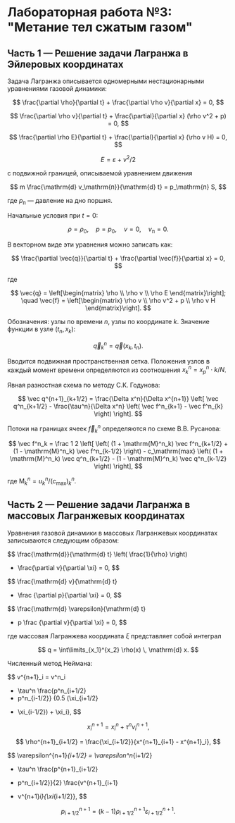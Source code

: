 # Лабораторная работа №3: "Метание тел сжатым газом"


## Часть 1 — Решение задачи Лагранжа в Эйлеровых координатах

Задача Лагранжа описывается одномерными нестационарными уравнениями газовой динамики:

$$
\frac{\partial \rho}{\partial t} + \frac{\partial \rho v}{\partial x} = 0,
$$

$$
\frac{\partial \rho v}{\partial t} + \frac{\partial}{\partial x} (\rho v^2 + p) = 0,
$$

$$
\frac{\partial \rho E}{\partial t} + \frac{\partial}{\partial x} (\rho v H) = 0,
$$

$$
E = \varepsilon + v^2/2
$$

с подвижной границей, описываемой уравнением движения 

$$
m \frac{\mathrm{d} v_\mathrm{п}}{\mathrm{d} t} = p_\mathrm{п} S,
$$

где $p_\mathrm{п}$ — давление на дно поршня.

Начальные условия при $t = 0$:

$$\rho = \rho_0, \quad   p= p_0, \quad v = 0, \quad v_\mathrm{п} = 0.$$

В векторном виде эти уравнения можно записать как:

$$
\frac{\partial \vec{q}}{\partial t} + \frac{\partial \vec{f}}{\partial x} = 0,
$$

где

$$
\vec{q} = \left[\begin{matrix}
    \rho \\ \rho v \\ \rho E
\end{matrix}\right];
\quad
\vec{f} = \left[\begin{matrix}
    \rho v  \\ \rho v^2 + p \\ \rho v H
\end{matrix}\right].
$$

Обозначения:
узлы по времени $n$, узлы по координате $k$.
Значение функции в узле $(t_n, x_k)$:

$$
\vec q^n_k = \vec q(x_k,t_n).
$$

Вводится подвижная пространственная сетка.
Положения узлов в каждый момент времени определяются из соотношения
$x^n_k = x^n_p \cdot k/N$.

Явная разностная схема по методу С.К. Годунова: 

$$
\vec q^{n+1}_{k+1/2} =
\frac{\Delta x^n}{\Delta x^{n+1}} \left[
    \vec q^n_{k+1/2} -
    \frac{\tau^n}{\Delta x^n} \left(
        \vec f^n_{k+1} - \vec f^n_{k}
    \right)
\right].
$$

Потоки на границах ячеек $\vec f^n_k$ определяются по схеме В.В. Русанова:

$$
\vec f^n_k =
\frac 1 2 \left[
    \left(
        (1 + \mathrm{M}^n_k) \vec f^n_{k+1/2}
        + (1 - \mathrm{M}^n_k) \vec f^n_{k-1/2}
    \right)
    - c_\mathrm{max} \left(
        (1 + \mathrm{M}^n_k) \vec q^n_{k+1/2}
        - (1 - \mathrm{M}^n_k) \vec q^n_{k-1/2}
    \right)
\right],
$$

где
$\mathrm{M}^n_k = u^n_k/(c_\mathrm{max})^n_k$.


## Часть 2 — Решение задачи Лагранжа в массовых Лагранжевых координатах

Уравнения газовой динамики в массовых Лагранжевых координатах
записываются следующим образом:

$$
\frac{\mathrm{d}}{\mathrm{d} t} \left( \frac{1}{\rho} \right)
- \frac{\partial v}{\partial \xi}
= 0,
$$

$$
\frac{\mathrm{d} v}{\mathrm{d} t}
+ \frac {\partial p}{\partial \xi}
= 0,
$$

$$
\frac{\mathrm{d} \varepsilon}{\mathrm{d} t}
+ p \frac {\partial v}{\partial \xi}
= 0,
$$

где массовая Лагранжева координата $\xi$ представляет собой интеграл

$$
q = \int\limits_{x_1}^{x_2} \rho(x) \, \mathrm{d} x.
$$

Численный метод Неймана:

$$
v^{n+1}_i =
v^n_i
- \tau^n \frac{p^n_{i+1/2}
- p^n_{i-1/2}} {0.5 (\xi_{i+1/2}
+ \xi_{i-1/2}) + \xi_i},
$$

$$
x^{n+1}_i = x^n_i + \tau^n v^{n+1}_i,
$$

$$
\rho^{n+1}_{i+1/2} =
\frac{\xi_{i+1/2}}{x^{n+1}_{i+1} - x^{n+1}_i},
$$

$$
\varepsilon^{n+1}_{i+1/2} =
\varepsilon^n_{i+1/2}
- \tau^n \frac{p^{n+1}_{i+1/2}
+ p^n_{i+1/2}}{2} \frac{v^{n+1}_{i+1}
- v^{n+1}_i}{\xi_{i+1/2}},
$$

$$
p^{n+1}_{i+1/2} =
(k-1) \rho^{n+1}_{i+1/2} \varepsilon^{n+1}_{i+1/2}.
$$
